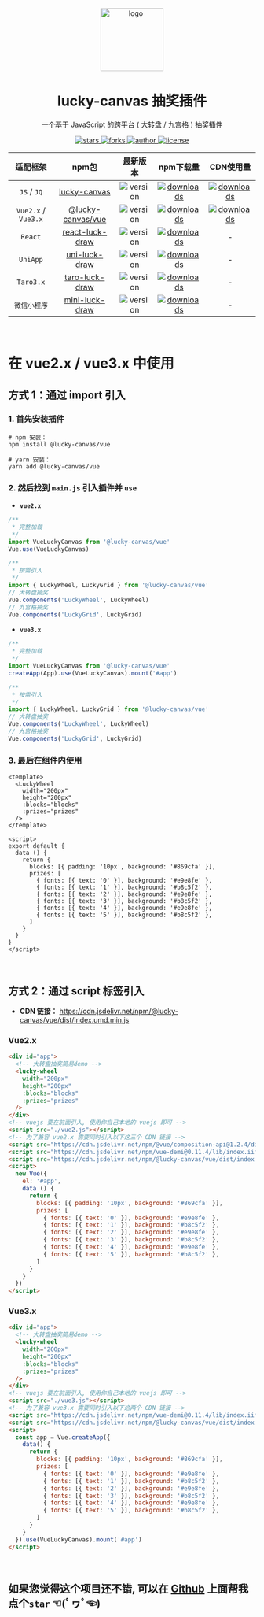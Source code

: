
<div align="center">
  <img src="https://cdn.jsdelivr.net/gh/buuing/cdn/imgs/lucky-canvas.png" width="128" alt="logo" />
  <h1>lucky-canvas 抽奖插件</h1>
  <p>一个基于 JavaScript 的跨平台 ( 大转盘 / 九宫格 ) 抽奖插件</p>
  <p>
    <a href="https://github.com/LuckDraw/lucky-canvas/stargazers" target="_black">
      <img src="https://img.shields.io/github/stars/luckdraw/lucky-canvas?color=%23ffba15&logo=github&style=flat-square" alt="stars" />
    </a>
    <a href="https://github.com/luckdraw/lucky-canvas/network/members" target="_black">
      <img src="https://img.shields.io/github/forks/luckdraw/lucky-canvas?color=%23ffba15&logo=github&style=flat-square" alt="forks" />
    </a>
    <a href="https://github.com/buuing" target="_black">
      <img src="https://img.shields.io/badge/Author-%20buuing%20-7289da.svg?&logo=github&style=flat-square" alt="author" />
    </a>
    <a href="https://github.com/luckdraw/lucky-canvas/blob/master/LICENSE" target="_black">
      <img src="https://img.shields.io/github/license/luckdraw/lucky-canvas?color=%232dce89&logo=github&style=flat-square" alt="license" />
    </a>
  </p>
</div>

<div align="center">

|适配框架|npm包|最新版本|npm下载量|CDN使用量|
| :-: | :-: | :-: | :-: | :-: |
|`JS` / `JQ`|[lucky-canvas](https://100px.net/usage/js.html)|<img src="https://img.shields.io/npm/v/lucky-canvas?color=%23ffba15&logo=npm&style=flat-square" alt="version" />|<a href="https://www.npmjs.com/package/lucky-canvas" target="_black"><img src="https://img.shields.io/npm/dm/lucky-canvas?color=%23ffba15&logo=npm&style=flat-square" alt="downloads" /></a>|<a href="https://www.jsdelivr.com/package/npm/lucky-canvas" target="_black"><img src="https://data.jsdelivr.com/v1/package/npm/lucky-canvas/badge" alt="downloads" /></a>|
|`Vue2.x` / `Vue3.x`|[@lucky-canvas/vue](https://100px.net/usage/vue.html)|<img src="https://img.shields.io/npm/v/@lucky-canvas/vue?color=%23ffba15&logo=npm&style=flat-square" alt="version" />|<a href="https://www.npmjs.com/package/@lucky-canvas/vue" target="_black"><img src="https://img.shields.io/npm/dm/@lucky-canvas/vue?color=%23ffba15&logo=npm&style=flat-square" alt="downloads" /></a>|<a href="https://www.jsdelivr.com/package/npm/@lucky-canvas/vue" target="_black"><img src="https://data.jsdelivr.com/v1/package/npm/@lucky-canvas/vue/badge" alt="downloads" /></a>|
|`React`|[react-luck-draw](https://100px.net/usage/react.html)|<img src="https://img.shields.io/npm/v/react-luck-draw?color=%23ffba15&logo=npm&style=flat-square" alt="version" />|<a href="https://www.npmjs.com/package/react-luck-draw" target="_black"><img src="https://img.shields.io/npm/dm/react-luck-draw?color=%23ffba15&logo=npm&style=flat-square" alt="downloads" /></a>|-|
|`UniApp`|[uni-luck-draw](https://100px.net/usage/uni.html)|<img src="https://img.shields.io/npm/v/uni-luck-draw?color=%23ffba15&logo=npm&style=flat-square" alt="version" />|<a href="https://www.npmjs.com/package/uni-luck-draw" target="_black"><img src="https://img.shields.io/npm/dm/uni-luck-draw?color=%23ffba15&logo=npm&style=flat-square" alt="downloads" /></a>|-|
|`Taro3.x`|[taro-luck-draw](https://100px.net/usage/taro.html)|<img src="https://img.shields.io/npm/v/taro-luck-draw?color=%23ffba15&logo=npm&style=flat-square" alt="version" />|<a href="https://www.npmjs.com/package/taro-luck-draw" target="_black"><img src="https://img.shields.io/npm/dm/taro-luck-draw?color=%23ffba15&logo=npm&style=flat-square" alt="downloads" /></a>|-|
|`微信小程序`|[mini-luck-draw](https://100px.net/usage/wx.html)|<img src="https://img.shields.io/npm/v/mini-luck-draw?color=%23ffba15&logo=npm&style=flat-square" alt="version" />|<a href="https://www.npmjs.com/package/mini-luck-draw" target="_black"><img src="https://img.shields.io/npm/dm/mini-luck-draw?color=%23ffba15&logo=npm&style=flat-square" alt="downloads" /></a>|-|

</div>

<br />

# 在 vue2.x / vue3.x 中使用

## 方式 1：通过 import 引入

### 1. 首先安装插件

```shell
# npm 安装：
npm install @lucky-canvas/vue

# yarn 安装：
yarn add @lucky-canvas/vue
```

### 2. 然后找到 `main.js` 引入插件并 `use`

- **`vue2.x`**

```js
/**
 * 完整加载
 */
import VueLuckyCanvas from '@lucky-canvas/vue'
Vue.use(VueLuckyCanvas)

/**
 * 按需引入
 */
import { LuckyWheel, LuckyGrid } from '@lucky-canvas/vue'
// 大转盘抽奖
Vue.components('LuckyWheel', LuckyWheel)
// 九宫格抽奖
Vue.components('LuckyGrid', LuckyGrid)
```

- **`vue3.x`**

```js
/**
 * 完整加载
 */
import VueLuckyCanvas from '@lucky-canvas/vue'
createApp(App).use(VueLuckyCanvas).mount('#app')

/**
 * 按需引入
 */
import { LuckyWheel, LuckyGrid } from '@lucky-canvas/vue'
// 大转盘抽奖
Vue.components('LuckyWheel', LuckyWheel)
// 九宫格抽奖
Vue.components('LuckyGrid', LuckyGrid)
```

### 3. 最后在组件内使用

```vue
<template>
  <LuckyWheel
    width="200px"
    height="200px"
    :blocks="blocks"
    :prizes="prizes"
  />
</template>

<script>
export default {
  data () {
    return {
      blocks: [{ padding: '10px', background: '#869cfa' }],
      prizes: [
        { fonts: [{ text: '0' }], background: '#e9e8fe' },
        { fonts: [{ text: '1' }], background: '#b8c5f2' },
        { fonts: [{ text: '2' }], background: '#e9e8fe' },
        { fonts: [{ text: '3' }], background: '#b8c5f2' },
        { fonts: [{ text: '4' }], background: '#e9e8fe' },
        { fonts: [{ text: '5' }], background: '#b8c5f2' },
      ]
    }
  }
}
</script>
```

<br />

## 方式 2：通过 script 标签引入

- **CDN 链接：** https://cdn.jsdelivr.net/npm/@lucky-canvas/vue/dist/index.umd.min.js

### Vue2.x

```html
<div id="app">
  <!-- 大转盘抽奖简易demo -->
  <lucky-wheel
    width="200px"
    height="200px"
    :blocks="blocks"
    :prizes="prizes"
  />
</div>
<!-- vuejs 要在前面引入, 使用你自己本地的 vuejs 即可 -->
<script src="./vue2.js"></script>
<!-- 为了兼容 vue2.x 需要同时引入以下这三个 CDN 链接 -->
<script src="https://cdn.jsdelivr.net/npm/@vue/composition-api@1.2.4/dist/vue-composition-api.js"></script>
<script src="https://cdn.jsdelivr.net/npm/vue-demi@0.11.4/lib/index.iife.js"></script>
<script src="https://cdn.jsdelivr.net/npm/@lucky-canvas/vue/dist/index.umd.min.js"></script>
<script>
  new Vue({
    el: '#app',
    data () {
      return {
        blocks: [{ padding: '10px', background: '#869cfa' }],
        prizes: [
          { fonts: [{ text: '0' }], background: '#e9e8fe' },
          { fonts: [{ text: '1' }], background: '#b8c5f2' },
          { fonts: [{ text: '2' }], background: '#e9e8fe' },
          { fonts: [{ text: '3' }], background: '#b8c5f2' },
          { fonts: [{ text: '4' }], background: '#e9e8fe' },
          { fonts: [{ text: '5' }], background: '#b8c5f2' },
        ]
      }
    }
  })
</script>
```

### Vue3.x

```html
<div id="app">
  <!-- 大转盘抽奖简易demo -->
  <lucky-wheel
    width="200px"
    height="200px"
    :blocks="blocks"
    :prizes="prizes"
  />
</div>
<!-- vuejs 要在前面引入, 使用你自己本地的 vuejs 即可 -->
<script src="./vue3.js"></script>
<!-- 为了兼容 vue3.x 需要同时引入以下这两个 CDN 链接 -->
<script src="https://cdn.jsdelivr.net/npm/vue-demi@0.11.4/lib/index.iife.js"></script>
<script src="https://cdn.jsdelivr.net/npm/@lucky-canvas/vue/dist/index.umd.min.js"></script>
<script>
  const app = Vue.createApp({
    data() {
      return {
        blocks: [{ padding: '10px', background: '#869cfa' }],
        prizes: [
          { fonts: [{ text: '0' }], background: '#e9e8fe' },
          { fonts: [{ text: '1' }], background: '#b8c5f2' },
          { fonts: [{ text: '2' }], background: '#e9e8fe' },
          { fonts: [{ text: '3' }], background: '#b8c5f2' },
          { fonts: [{ text: '4' }], background: '#e9e8fe' },
          { fonts: [{ text: '5' }], background: '#b8c5f2' },
        ]
      }
    }
  }).use(VueLuckyCanvas).mount('#app')
</script>
```

<br />

## **如果您觉得这个项目还不错, 可以在 [Github](https://github.com/LuckDraw/lucky-canvas) 上面帮我点个`star` ☜(ﾟヮﾟ☜)**

